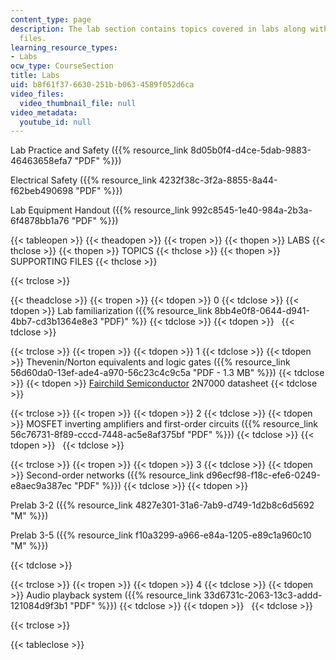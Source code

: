 ```yaml
---
content_type: page
description: The lab section contains topics covered in labs along with supporting
  files.
learning_resource_types:
- Labs
ocw_type: CourseSection
title: Labs
uid: b8f61f37-6630-251b-b063-4589f052d6ca
video_files:
  video_thumbnail_file: null
video_metadata:
  youtube_id: null
---
```


Lab Practice and Safety ({{% resource_link 8d05b0f4-d4ce-5dab-9883-46463658efa7 "PDF" %}})

Electrical Safety ({{% resource_link 4232f38c-3f2a-8855-8a44-f62beb490698 "PDF" %}})

Lab Equipment Handout ({{% resource_link 992c8545-1e40-984a-2b3a-6f4878bb1a76 "PDF" %}})

{{< tableopen >}}
{{< theadopen >}}
{{< tropen >}}
{{< thopen >}}
LABS
{{< thclose >}}
{{< thopen >}}
TOPICS
{{< thclose >}}
{{< thopen >}}
SUPPORTING FILES
{{< thclose >}}

{{< trclose >}}

{{< theadclose >}}
{{< tropen >}}
{{< tdopen >}}
0
{{< tdclose >}}
{{< tdopen >}}
Lab familiarization ({{% resource_link 8bb4e0f8-0644-d941-4bb7-cd3b1364e8e3 "PDF)" %}}
{{< tdclose >}}
{{< tdopen >}}
 
{{< tdclose >}}

{{< trclose >}}
{{< tropen >}}
{{< tdopen >}}
1
{{< tdclose >}}
{{< tdopen >}}
Thevenin/Norton equivalents and logic gates ({{% resource_link 56d60da0-13ef-ade4-a970-56c23c4c9c5a "PDF - 1.3 MB" %}})
{{< tdclose >}}
{{< tdopen >}}
[Fairchild Semiconductor](http://www.fairchildsemi.com/) 2N7000 datasheet
{{< tdclose >}}

{{< trclose >}}
{{< tropen >}}
{{< tdopen >}}
2
{{< tdclose >}}
{{< tdopen >}}
MOSFET inverting amplifiers and first-order circuits ({{% resource_link 56c76731-8f89-cccd-7448-ac5e8af375bf "PDF" %}})
{{< tdclose >}}
{{< tdopen >}}
 
{{< tdclose >}}

{{< trclose >}}
{{< tropen >}}
{{< tdopen >}}
3
{{< tdclose >}}
{{< tdopen >}}
Second-order networks ({{% resource_link d96ecf98-f18c-efe6-0249-e8aec9a387ec "PDF" %}})
{{< tdclose >}}
{{< tdopen >}}


Prelab 3-2 ({{% resource_link 4827e301-31a6-7ab9-d749-1d2b8c6d5692 "M" %}})

Prelab 3-5 ({{% resource_link f10a3299-a966-e84a-1205-e89c1a960c10 "M" %}})


{{< tdclose >}}

{{< trclose >}}
{{< tropen >}}
{{< tdopen >}}
4
{{< tdclose >}}
{{< tdopen >}}
Audio playback system ({{% resource_link 33d6731c-2063-13c3-addd-121084d9f3b1 "PDF" %}})
{{< tdclose >}}
{{< tdopen >}}
 
{{< tdclose >}}

{{< trclose >}}

{{< tableclose >}}